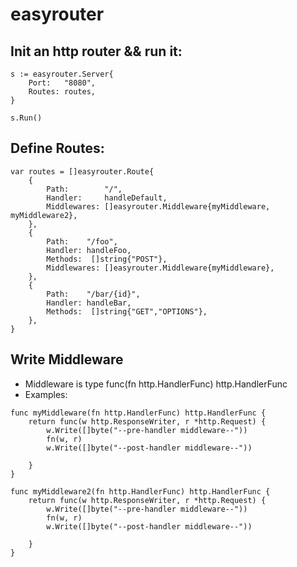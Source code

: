 # easyrouter

## Init an http router && run it:
```
s := easyrouter.Server{
	Port:   "8080",
	Routes: routes,
}

s.Run()
```

## Define Routes:
```
var routes = []easyrouter.Route{
	{
		Path:        "/",
		Handler:     handleDefault,
		Middlewares: []easyrouter.Middleware{myMiddleware, myMiddleware2},
	},
	{
		Path:    "/foo",
		Handler: handleFoo,
		Methods:  []string{"POST"},
		Middlewares: []easyrouter.Middleware{myMiddleware},
	},
	{
		Path:    "/bar/{id}",
		Handler: handleBar,
		Methods:  []string{"GET","OPTIONS"},
	},
}
```

## Write Middleware
- Middleware is type func(fn http.HandlerFunc) http.HandlerFunc
- Examples:

```
func myMiddleware(fn http.HandlerFunc) http.HandlerFunc {
	return func(w http.ResponseWriter, r *http.Request) {
		w.Write([]byte("--pre-handler middleware--"))
		fn(w, r)
		w.Write([]byte("--post-handler middleware--"))

	}
}
```

```
func myMiddleware2(fn http.HandlerFunc) http.HandlerFunc {
	return func(w http.ResponseWriter, r *http.Request) {
		w.Write([]byte("--pre-handler middleware--"))
		fn(w, r)
		w.Write([]byte("--post-handler middleware--"))

	}
}
```
	
	